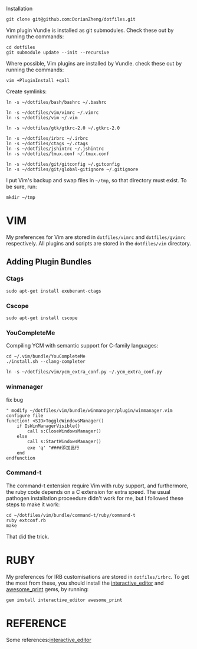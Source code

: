 Installation

    git clone git@github.com:DorianZheng/dotfiles.git

Vim plugin Vundle is installed as git submodules. Check these out by
running the commands:

    cd dotfiles
    git submodule update --init --recursive

Where possible, Vim plugins are installed by Vundle. check these out by
running the commands:

    vim +PluginInstall +qall

Create symlinks:

    ln -s ~/dotfiles/bash/bashrc ~/.bashrc

    ln -s ~/dotfiles/vim/vimrc ~/.vimrc
    ln -s ~/dotfiles/vim ~/.vim
    
    ln -s ~/dotfiles/gtk/gtkrc-2.0 ~/.gtkrc-2.0

    ln -s ~/dotfiles/irbrc ~/.irbrc
    ln -s ~/dotfiles/ctags ~/.ctags
    ln -s ~/dotfiles/jshintrc ~/.jshintrc
    ln -s ~/dotfiles/tmux.conf ~/.tmux.conf

    ln -s ~/dotfiles/git/gitconfig ~/.gitconfig
    ln -s ~/dotfiles/git/global-gitignore ~/.gitignore

I put Vim's backup and swap files in `~/tmp`, so that directory must exist. To
be sure, run: 

    mkdir ~/tmp

# VIM #

My preferences for Vim are stored in `dotfiles/vimrc` and `dotfiles/gvimrc`
respectively. All plugins and scripts are stored in the `dotfiles/vim`
directory.

## Adding Plugin Bundles ##


### Ctags

    sudo apt-get install exuberant-ctags

### Cscope

    sudo apt-get install cscope

### YouCompleteMe

Compiling YCM with semantic support for C-family languages:
    
    cd ~/.vim/bundle/YouCompleteMe
    ./install.sh --clang-completer
    
    ln -s ~/dotfiles/vim/ycm_extra_conf.py ~/.ycm_extra_conf.py

### winmanager

fix bug

    " modify ~/dotfiles/vim/bundle/winmanager/plugin/winmanager.vim configure file
    function! <SID>ToggleWindowsManager()
	    if IsWinManagerVisible()
		    call s:CloseWindowsManager()
	    else
		    call s:StartWindowsManager()
		    exe 'q' "####添加此行
	    end
    endfunction

### Command-t

The command-t extension require Vim with ruby support, and furthermore, the
ruby code depends on a C extension for extra speed. The usual pathogen
installation proceedure didn't work for me, but I followed these steps to make
it work:

    cd ~/dotfiles/vim/bundle/command-t/ruby/command-t
    ruby extconf.rb
    make

That did the trick.

# RUBY #

My preferences for IRB customisations are stored in `dotfiles/irbrc`. To get
the most from these, you should install the [interactive_editor][i_editor] and
[awesome_print][ap] gems, by running:

    gem install interactive_editor awesome_print

# REFERENCE #

Some references:[interactive_editor][i_editor]



[jsbun]: http://github.com/pangloss/vim-javascript.git
[ap]: http://github.com/michaeldv/awesome_print
[i_editor]: http://github.com/jberkel/interactive_editor
[ref_dotfiles]: http://blog.smalleycreative.com/tutorials/using-git-and-github-to-manage-your-dotfiles
